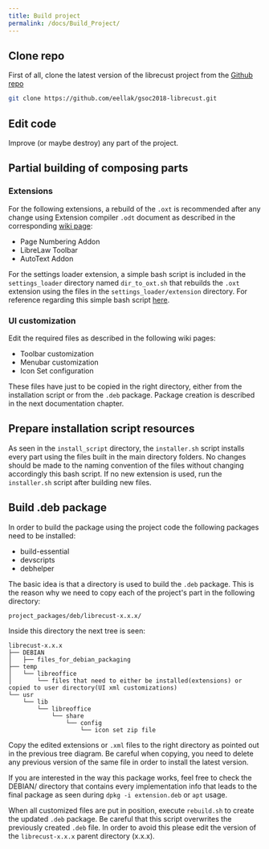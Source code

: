 ```yaml
---
title: Build project
permalink: /docs/Build_Project/
---
```


## Clone repo
First of all, clone the latest version of the librecust project from the [Github repo](https://github.com/eellak/gsoc2018-librecust/tree/master/)

```bash
git clone https://github.com/eellak/gsoc2018-librecust.git
```

## Edit code
Improve (or maybe destroy) any part of the project.

## Partial building of composing parts
### Extensions
For the following extensions, a rebuild of the `.oxt` is recommended after any change using Extension compiler `.odt` document as described in the corresponding [wiki page](Coding/workflow/link/):
* Page Numbering Addon
* LibreLaw Toolbar
* AutoText Addon

For the settings loader extension, a simple bash script is included in the `settings_loader` directory named `dir_to_oxt.sh` that rebuilds the `.oxt` extension using the files in the `settings_loader/extension` directory. For reference regarding this simple bash script [here](path/to/dir_to_oxt.sh).

### UI customization
Edit the required files as described in the following wiki pages:
* Toolbar customization
* Menubar customization
* Icon Set configuration

These files have just to be copied in the right directory, either from the installation script or from the `.deb` package. Package creation is described in the next documentation chapter.

## Prepare installation script resources
As seen in the `install_script` directory, the `installer.sh` script installs every part using the files built in the main directory folders. No changes should be made to the naming convention of the files without changing accordingly this bash script. If no new extension is used, run the `installer.sh` script after building new files.

## Build .deb package
In order to build the package using the project code the following packages need to be installed:
* build-essential
* devscripts
* debhelper

The basic idea is that a directory is used to build the `.deb` package. This is the reason why we need to copy each of the project's part in the following directory:

`project_packages/deb/librecust-x.x.x/`

Inside this directory the next tree is seen:

```
librecust-x.x.x
├── DEBIAN
│   ├── files_for_debian_packaging
├── temp
│   └── libreoffice
│       └── files that need to either be installed(extensions) or copied to user directory(UI xml customizations) 
└── usr
    └── lib
        └── libreoffice
            └── share
                └── config
                    └── icon set zip file
```

Copy the edited extensions or `.xml` files to the right directory as pointed out in the previous tree diagram. Be careful when copying, you need to delete any previous version of the same file in order to install the latest version. 

If you are interested in the way this package works, feel free to check the DEBIAN/ directory that contains every implementation info that leads to the final package as seen during `dpkg -i extension.deb` or `apt` usage.

When all customized files are put in position, execute `rebuild.sh` to create the updated `.deb` package. Be careful that this script overwrites the previously created `.deb` file. In order to avoid this please edit the version of the `librecust-x.x.x` parent directory (x.x.x).
